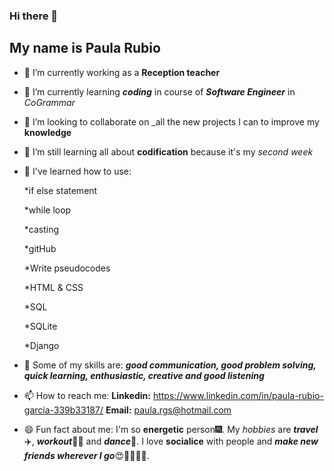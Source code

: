 ### Hi there 👋

## My name is Paula Rubio
- 🔭 I’m currently working as a **Reception teacher**
  
- 🌱 I’m currently learning ***coding*** in course of ***Software Engineer*** in _CoGrammar_
  
- 👯 I’m looking to collaborate on _all the new projects I can to improve my **knowledge**
  
- 🤔 I’m still learning all about **codification** because it's my _second week_
  
- 🫡 I've learned how to use:
  
   *if else statement
  
   *while loop
  
   *casting
  
   *gitHub
  
   *Write pseudocodes
  
   *HTML & CSS
  
   *SQL
  
   *SQLite
  
   *Django
  
- 💬 Some of my skills are: ***good communication, good problem solving, quick learning, enthusiastic, creative and good listening***
  
- 📫 How to reach me:
    **Linkedin:** https://www.linkedin.com/in/paula-rubio-garcia-339b33187/
    **Email:** paula.rgs@hotmail.com
- 😄 Fun fact about me: I'm so **energetic** person🎆. My _hobbies_ are ***travel***✈️, ***workout***🏋️‍♀️ and ***dance***💃. I love **socialice** with people and ***make new friends wherever I go***😍👯‍♂️👯‍♂️.

